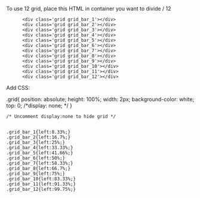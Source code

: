﻿To use 12 grid, place this HTML in container you want to divide / 12	

<!-- 12 GRID  -->
		  <div class='grid grid_bar_1'></div>
		  <div class='grid grid_bar_2'></div>
		  <div class='grid grid_bar_3'></div>
		  <div class='grid grid_bar_4'></div>
		  <div class='grid grid_bar_5'></div>
		  <div class='grid grid_bar_6'></div>
		  <div class='grid grid_bar_7'></div>
		  <div class='grid grid_bar_8'></div>
		  <div class='grid grid_bar_9'></div>
		  <div class='grid grid_bar_10'></div>
		  <div class='grid grid_bar_11'></div>
		  <div class='grid grid_bar_12'></div>




Add CSS: 

.grid{
		position: absolute;
		height: 100%;
		width: 2px;
		background-color: white;
		top: 0;
		/*display: none;  */ 
	}

	/* Uncomment display:none to hide grid */


	.grid_bar_1{left:8.33%;}
	.grid_bar_2{left:16.7%;}
	.grid_bar_3{left:25%;}
	.grid_bar_4{left:33.33%;}
	.grid_bar_5{left:41.66%;}
	.grid_bar_6{left:50%;}
	.grid_bar_7{left:58.33%;}
	.grid_bar_8{left:66.7%;}
	.grid_bar_9{left:75%;}
	.grid_bar_10{left:83.33%;}
	.grid_bar_11{left:91.33%;}
	.grid_bar_12{left:99.75%;}


